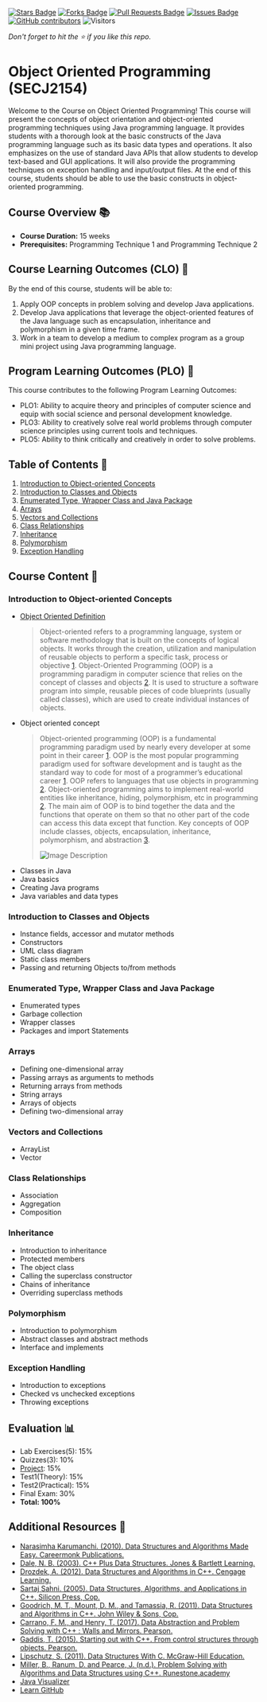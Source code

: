 <a href="https://github.com/jjn7702/SECJ2154-OOP/stargazers"><img src="https://img.shields.io/github/stars/jjn7702/SECJ2154-OOP" alt="Stars Badge"/></a>
<a href="https://github.com/jjn7702/SECJ2154-OOP/network/members"><img src="https://img.shields.io/github/forks/jjn7702/SECJ2154-OOP" alt="Forks Badge"/></a>
<a href="https://github.com/jjn7702/SECJ2154-OOP/pulls"><img src="https://img.shields.io/github/issues-pr/jjn7702/SECJ2154-OOP" alt="Pull Requests Badge"/></a>
<a href="https://github.com/jjn7702/SECJ2154-OOP/issues"><img src="https://img.shields.io/github/issues/jjn7702/SECJ2154-OOP" alt="Issues Badge"/></a>
<a href="https://github.com/jjn7702/SECJ2154-OOP/graphs/contributors"><img alt="GitHub contributors" src="https://img.shields.io/github/contributors/jjn7702/SECJ2154-OOP?color=2b9348"></a>
![Visitors](https://api.visitorbadge.io/api/visitors?path=https%3A%2F%2Fgithub.com%2Fjjn7702%2FSECJ2154-OOP&labelColor=%23d9e3f0&countColor=%23697689&style=flat)

_Don't forget to hit the :star: if you like this repo._

# Object Oriented Programming (SECJ2154)

Welcome to the Course on Object Oriented Programming! This course will present the concepts of object orientation and object-oriented programming techniques using Java programming language. It provides students with a thorough look at the basic constructs of the Java programming language such as its basic data types and operations. It also emphasizes on the use of standard Java APIs that allow students to develop text-based and GUI applications. It will also provide the programming techniques on exception handling and input/output files. At the end of this course, students should be able to use the basic constructs in object-oriented programming.

## Course Overview 📚

- **Course Duration:** 15 weeks
- **Prerequisites:** Programming Technique 1 and Programming Technique 2

## Course Learning Outcomes (CLO) 🎯
By the end of this course, students will be able to:

1. Apply OOP concepts in problem solving and develop Java applications.
2. Develop Java applications that leverage the object-oriented features of the Java language such as encapsulation, inheritance and polymorphism in a given time frame.
3. Work in a team to develop a medium to complex program as a group mini project using Java programming language.

## Program Learning Outcomes (PLO) 🌟
This course contributes to the following Program Learning Outcomes:

- PLO1: Ability to acquire theory and principles of computer science and equip with social science and personal development knowledge.
- PLO3: Ability to creatively solve real world problems through computer science principles using current tools and techniques.
- PLO5: Ability to think critically and creatively in order to solve problems.

## Table of Contents 📑

1. [Introduction to Object-oriented Concepts](#introduction-to-object-oriented-concepts)
2. [Introduction to Classes and Objects](#introduction-to-classes-and-objects)
3. [Enumerated Type, Wrapper Class and Java Package](#enumerated-type-wrapper-class-and-java-package)
4. [Arrays](#arrays)
5. [Vectors and Collections](#vectors-and-collections)
6. [Class Relationships](#class-relationships)
7. [Inheritance](#inheritance)
8. [Polymorphism](#polymorphism)
9. [Exception Handling](#exception-handling)

## Course Content 📖

### Introduction to Object-oriented Concepts

- [Object Oriented Definition](https://www.educative.io/blog/object-oriented-programming)
  >Object-oriented refers to a programming language, system or software methodology that is built on the concepts of logical objects. It works through the creation, utilization and manipulation of reusable objects to perform a specific task, process or objective [1](https://www.techopedia.com/definition/3233/object-oriented). Object-Oriented Programming (OOP) is a programming paradigm in computer science that relies on the concept of classes and objects [2](https://www.educative.io/blog/object-oriented-programming). It is used to structure a software program into simple, reusable pieces of code blueprints (usually called classes), which are used to create individual instances of objects.
- Object oriented concept
  > Object-oriented programming (OOP) is a fundamental programming paradigm used by nearly every developer at some point in their career [1](https://www.educative.io/blog/object-oriented-programming). OOP is the most popular programming paradigm used for software development and is taught as the standard way to code for most of a programmer’s educational career [1](https://www.educative.io/blog/object-oriented-programming). OOP refers to languages that use objects in programming [2](https://www.geeksforgeeks.org/introduction-of-object-oriented-programming/). Object-oriented programming aims to implement real-world entities like inheritance, hiding, polymorphism, etc in programming [2](https://www.geeksforgeeks.org/introduction-of-object-oriented-programming/). The main aim of OOP is to bind together the data and the functions that operate on them so that no other part of the code can access this data except that function. Key concepts of OOP include classes, objects, encapsulation, inheritance, polymorphism, and abstraction [3](https://dev.to/moustymainer/understanding-the-basics-and-key-concepts-of-object-oriented-programming-4dio).
  > 
  > ![Image Description](https://www.bing.com/th?id=OSK.HERO5FO8LQ3KdLTbt1TEy9kjiLEP-H7zZlSDgTkk9n6GgaU&pid=cdx&w=320&h=189&c=7)
- Classes in Java
- Java basics
- Creating Java programs
- Java variables and data types

### Introduction to Classes and Objects

- Instance fields, accessor and mutator methods
- Constructors
- UML class diagram
- Static class members
- Passing and returning Objects to/from methods

### Enumerated Type, Wrapper Class and Java Package

- Enumerated types
- Garbage collection
- Wrapper classes
- Packages and import Statements
  
### Arrays

- Defining one-dimensional array
- Passing arrays as arguments to methods
- Returning arrays from methods
- String arrays
- Arrays of objects
- Defining two-dimensional array

### Vectors and Collections

- ArrayList
- Vector

### Class Relationships

- Association
- Aggregation
- Composition

### Inheritance

- Introduction to inheritance
- Protected members
- The object class
- Calling the superclass constructor
- Chains of inheritance
- Overriding superclass methods

### Polymorphism

- Introduction to polymorphism
- Abstract classes and abstract methods
- Interface and implements

### Exception Handling

- Introduction to exceptions
- Checked vs unchecked exceptions
- Throwing exceptions

## Evaluation 📊

- Lab Exercises(5): 15%
- Quizzes(3): 10%
- [Project](./Submission): 15%
- Test1(Theory): 15%
- Test2(Practical): 15%
- Final Exam: 30%
- **Total: 100%**

## Additional Resources 🔗

- [Narasimha Karumanchi. (2010). Data Structures and Algorithms Made Easy. Careermonk Publications.‌](https://www.emgywomenscollege.ac.in/templateEditor/kcfinder/upload/files/algorithm%281%29.pdf)
- [Dale, N. B. (2003). C++ Plus Data Structures. Jones & Bartlett Learning.](https://cdn.preterhuman.net/texts/math/Data_Structure_And_Algorithms/C++%20Data%20Structures%203rd%20ed%20-%20Nell%20Dale.pdf)
- [Drozdek, A. (2012). Data Structures and Algorithms in C++. Cengage Learning.](http://www.pkt.edu.my/pdf_sys/home/pdf/65)
- [Sartaj Sahni. (2005). Data Structures, Algorithms, and Applications in C++. Silicon Press, Cop.](https://o6ucs.files.wordpress.com/2012/10/data-structures-algorithms-and-applications-in-c-by-sartraj-sahani.pdf)
- [Goodrich, M. T., Mount, D. M., and Tamassia, R. (2011). Data Structures and Algorithms in C++. John Wiley & Sons, Cop.‌](https://github.com/ashwani65/Algorithms-and-Data-Structures.pdf/blob/master/data-structures-and-algorithms-in-C%2B%2B.pdf)
- [Carrano, F. M., and Henry, T. (2017). Data Abstraction and Problem Solving with C++ : Walls and Mirrors. Pearson.](https://github.com/RyanYaNg7/cs32/blob/master/Data%20Abstraction%20%26%20Problem%20Solving%20with%20C%2B%2B%20Walls%20and%20Mirrors.pdf)
- [Gaddis, T. (2015). Starting out with C++. From control structures through objects. Pearson.‌](https://github.com/ystanev/Fundamentals-of-Programming/blob/master/Starting%20Out%20With%20C%2B%2B%20From%20Control%20Structures%20Through%20Objects%208th%20Edition.pdf)
- [Lipschutz, S. (2011). Data Structures With C. McGraw-Hill Education.‌](https://github.com/ahsan-habib-hstu/data-structure/blob/master/Data%20Structures%20With%20C%20-%20by%20schaum%20series_2.pdf)
- [Miller, B., Ranum, D. and Pearce, J. (n.d.). Problem Solving with Algorithms and Data Structures using C++. Runestone.academy‌](https://runestone.academy/ns/books/published/cppds/index.html)
- [Java Visualizer](https://cscircles.cemc.uwaterloo.ca/java_visualize/)
- [Learn GitHub](https://github.com/drshahizan/learn-github)

